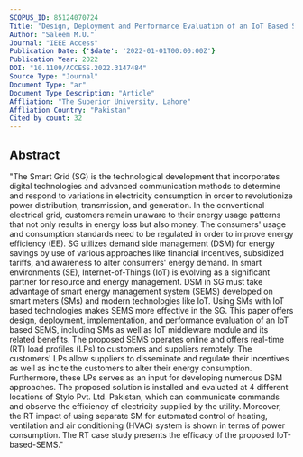 ```yaml
---
SCOPUS_ID: 85124070724
Title: "Design, Deployment and Performance Evaluation of an IoT Based Smart Energy Management System for Demand Side Management in Smart Grid"
Author: "Saleem M.U."
Journal: "IEEE Access"
Publication Date: {'$date': '2022-01-01T00:00:00Z'}
Publication Year: 2022
DOI: "10.1109/ACCESS.2022.3147484"
Source Type: "Journal"
Document Type: "ar"
Document Type Description: "Article"
Affliation: "The Superior University, Lahore"
Affliation Country: "Pakistan"
Cited by count: 32
---
```


## Abstract
"The Smart Grid (SG) is the technological development that incorporates digital technologies and advanced communication methods to determine and respond to variations in electricity consumption in order to revolutionize power distribution, transmission, and generation. In the conventional electrical grid, customers remain unaware to their energy usage patterns that not only results in energy loss but also money. The consumers' usage and consumption standards need to be regulated in order to improve energy efficiency (EE). SG utilizes demand side management (DSM) for energy savings by use of various approaches like financial incentives, subsidized tariffs, and awareness to alter consumers' energy demand. In smart environments (SE), Internet-of-Things (IoT) is evolving as a significant partner for resource and energy management. DSM in SG must take advantage of smart energy management system (SEMS) developed on smart meters (SMs) and modern technologies like IoT. Using SMs with IoT based technologies makes SEMS more effective in the SG. This paper offers design, deployment, implementation, and performance evaluation of an IoT based SEMS, including SMs as well as IoT middleware module and its related benefits. The proposed SEMS operates online and offers real-time (RT) load profiles (LPs) to customers and suppliers remotely. The customers' LPs allow suppliers to disseminate and regulate their incentives as well as incite the customers to alter their energy consumption. Furthermore, these LPs serves as an input for developing numerous DSM approaches. The proposed solution is installed and evaluated at 4 different locations of Stylo Pvt. Ltd. Pakistan, which can communicate commands and observe the efficiency of electricity supplied by the utility. Moreover, the RT impact of using separate SM for automated control of heating, ventilation and air conditioning (HVAC) system is shown in terms of power consumption. The RT case study presents the efficacy of the proposed IoT-based-SEMS."
